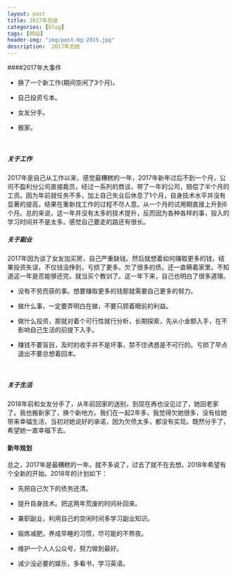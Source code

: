 ```yaml
---
layout: post
title: 2017年总结
categories: [blog]
tags: [网站]
header-img: "img/post-bg-2015.jpg"
description:  2017年总结
---  
```




####2017年大事件

- 换了一个新工作(期间空闲了3个月)。

- 自己投资亏本。

- 女友分手。

- 搬家。

  ​

##### 关于工作

​    2017年是自己从工作以来，感觉最糟糕的一年，2017年新年过后不到一个月，公司不盈利分公司直接裁员，经过一系列的商谈，带了一年的公司，赔偿了半个月的工资。因为年前就任务不多，加上自己失业后休息了1个月，自身技术水平并没有显著的提高，结果在重新找工作的过程不尽人意。从一个月的试用期直接上升到6个月。总的来说，这一年并没有太多的技术提升，反而因为各种各样的事，投入的学习时间并不是太多。感觉自己要走的路还有很长。

##### 关于副业

​    2017年因为谈了女友加买房，自己严重缺钱。然后就想着如何赚取更多的钱，结果投资失误，不仅钱没挣到，亏损了更多。欠了很多的债。还一直瞒着家里。不知道这一年是否能够还完。就当买个教训了。这一年下来，自己也明白了很多道理。

- 没有不劳而获的事。想要赚取更多的钱那就需要自己更多的努力。

- 做什么事，一定要弄明白在做，不要只顾着眼前的利益。

- 做什么投资，那就对着个可行性就行分析，长期探索，先从小金额入手，在不影响自己生活的前提下入手。

- 赚钱不要盲目，及时的收手并不是坏事，禁不住诱惑是不可行的。亏损了早点退出不要总想着回本。

  ​

##### 关于生活

​     2018年前和女友分手了，从年前回家的送别，到现在再也没见过了，她回老家了。我也搬新家了，换个新地方。我们在一起2年多，我觉得欠她很多，没有给她带来幸福生活，当初对她说好的承诺，因为欠债太多，都没有实现。既然分手了，希望她一直幸福下去。



#### 新年规划

​     总之，2017年是最糟糕的一年。就不多说了，过去了就不在去想。2018年希望有个全新的开始。2018年的计划如下：

- 先把自己欠下的债务还清。

- 提升自身技术。把这两年荒废的时间补回来。

- 兼职副业，利用自己的空闲时间多学习副业知识。

- 锻炼减肥，养成早睡的习惯，尽可能的不熬夜。

- 维护一个人人公众号，努力做到最好。

- 减少没必要的娱乐，多看书，学习英语。

  ​









